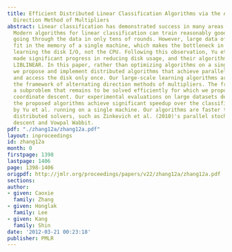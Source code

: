 ```yaml
---
title: Efficient Distributed Linear Classification Algorithms via the Alternating
  Direction Method of Multipliers
abstract: Linear classification has demonstrated success in many areas of applications.
  Modern algorithms for linear classification can train reasonably good models while
  going through the data in only tens of rounds. However, large data often does not
  fit in the memory of a single machine, which makes the bottleneck in large-scale
  learning the disk I/O, not the CPU. Following this observation, Yu et al. (2010)
  made significant progress in reducing disk usage, and their algorithms now outperform
  LIBLINEAR. In this paper, rather than optimizing algorithms on a single machine,
  we propose and implement distributed algorithms that achieve parallel disk loading
  and access the disk only once. Our large-scale learning algorithms are based on
  the framework of alternating direction methods of multipliers. The framework derives
  a subproblem that remains to be solved efficiently for which we propose using dual
  coordinate descent. Our experimental evaluations on large datasets demonstrate that
  the proposed algorithms achieve significant speedup over the classifier proposed
  by Yu et al. running on a single machine. Our algorithms are faster than existing
  distributed solvers, such as Zinkevich et al. (2010)'s parallel stochastic gradient
  descent and Vowpal Wabbit.
pdf: "./zhang12a/zhang12a.pdf"
layout: inproceedings
id: zhang12a
month: 0
firstpage: 1398
lastpage: 1406
page: 1398-1406
origpdf: http://jmlr.org/proceedings/papers/v22/zhang12a/zhang12a.pdf
sections: 
author:
- given: Caoxie
  family: Zhang
- given: Honglak
  family: Lee
- given: Kang
  family: Shin
date: '2012-03-21 00:23:18'
publisher: PMLR
---
```

